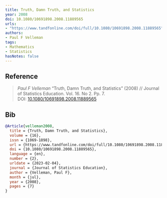 ```yaml
---
title: Truth, Damn Truth, and Statistics
year: 2008
doi: 10.1080/10691898.2008.11889565
urls:
- "https://www.tandfonline.com/doi/full/10.1080/10691898.2008.11889565"
authors:
- Paul F Velleman
tags:
- Mathematics
- Statistics
hasNotes: false
---
```


## Reference

> <i>Paul F Velleman</i> “Truth, Damn Truth, and Statistics” (2008) // Journal of Statistics Education. Vol.&nbsp;16. No&nbsp;2. Pp.&nbsp;7. DOI:&nbsp;<a href='https://doi.org/10.1080/10691898.2008.11889565'>10.1080/10691898.2008.11889565</a>

## Bib

```bib
@Article{velleman2008,
  title = {Truth, Damn Truth, and Statistics},
  volume = {16},
  issn = {1069-1898},
  url = {https://www.tandfonline.com/doi/full/10.1080/10691898.2008.11889565},
  doi = {10.1080/10691898.2008.11889565},
  language = {en},
  number = {2},
  urldate = {2023-02-04},
  journal = {Journal of Statistics Education},
  author = {Velleman, Paul F},
  month = {jul},
  year = {2008},
  pages = {7}
}
```
